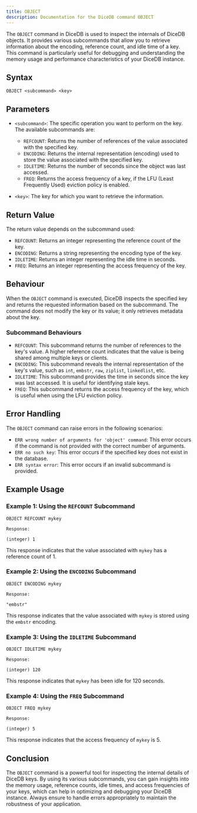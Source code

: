```yaml
---
title: OBJECT
description: Documentation for the DiceDB command OBJECT
---
```


The `OBJECT` command in DiceDB is used to inspect the internals of DiceDB objects. It provides various subcommands that allow you to retrieve information about the encoding, reference count, and idle time of a key. This command is particularly useful for debugging and understanding the memory usage and performance characteristics of your DiceDB instance.

## Syntax

```plaintext
OBJECT <subcommand> <key>
```

## Parameters

- `<subcommand>`: The specific operation you want to perform on the key. The available subcommands are:

  - `REFCOUNT`: Returns the number of references of the value associated with the specified key.
  - `ENCODING`: Returns the internal representation (encoding) used to store the value associated with the specified key.
  - `IDLETIME`: Returns the number of seconds since the object was last accessed.
  - `FREQ`: Returns the access frequency of a key, if the LFU (Least Frequently Used) eviction policy is enabled.

- `<key>`: The key for which you want to retrieve the information.

## Return Value

The return value depends on the subcommand used:

- `REFCOUNT`: Returns an integer representing the reference count of the key.
- `ENCODING`: Returns a string representing the encoding type of the key.
- `IDLETIME`: Returns an integer representing the idle time in seconds.
- `FREQ`: Returns an integer representing the access frequency of the key.

## Behaviour

When the `OBJECT` command is executed, DiceDB inspects the specified key and returns the requested information based on the subcommand. The command does not modify the key or its value; it only retrieves metadata about the key.

### Subcommand Behaviours

- `REFCOUNT`: This subcommand returns the number of references to the key's value. A higher reference count indicates that the value is being shared among multiple keys or clients.
- `ENCODING`: This subcommand reveals the internal representation of the key's value, such as `int`, `embstr`, `raw`, `ziplist`, `linkedlist`, etc.
- `IDLETIME`: This subcommand provides the time in seconds since the key was last accessed. It is useful for identifying stale keys.
- `FREQ`: This subcommand returns the access frequency of the key, which is useful when using the LFU eviction policy.

## Error Handling

The `OBJECT` command can raise errors in the following scenarios:

- `ERR wrong number of arguments for 'object' command`: This error occurs if the command is not provided with the correct number of arguments.
- `ERR no such key`: This error occurs if the specified key does not exist in the database.
- `ERR syntax error`: This error occurs if an invalid subcommand is provided.

## Example Usage

### Example 1: Using the `REFCOUNT` Subcommand

```plaintext
OBJECT REFCOUNT mykey
```

`Response:`

```plaintext
(integer) 1
```

This response indicates that the value associated with `mykey` has a reference count of 1.

### Example 2: Using the `ENCODING` Subcommand

```plaintext
OBJECT ENCODING mykey
```

`Response:`

```plaintext
"embstr"
```

This response indicates that the value associated with `mykey` is stored using the `embstr` encoding.

### Example 3: Using the `IDLETIME` Subcommand

```plaintext
OBJECT IDLETIME mykey
```

`Response:`

```plaintext
(integer) 120
```

This response indicates that `mykey` has been idle for 120 seconds.

### Example 4: Using the `FREQ` Subcommand

```plaintext
OBJECT FREQ mykey
```

`Response:`

```plaintext
(integer) 5
```

This response indicates that the access frequency of `mykey` is 5.

## Conclusion

The `OBJECT` command is a powerful tool for inspecting the internal details of DiceDB keys. By using its various subcommands, you can gain insights into the memory usage, reference counts, idle times, and access frequencies of your keys, which can help in optimizing and debugging your DiceDB instance. Always ensure to handle errors appropriately to maintain the robustness of your application.

